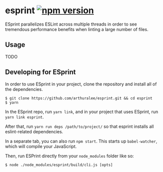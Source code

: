# esprint [![npm version](https://img.shields.io/npm/v/esprint.svg?style=flat)](https://www.npmjs.com/package/esprint)

ESprint parallelizes ESLint across multiple threads in order to see tremendous performance benefits when linting a large
number of files.

## Usage
TODO

## Developing for ESprint

In order to use ESprint in your project, clone the repository and install all of the dependencies.

```
$ git clone https://github.com/arthuralee/esprint.git && cd esprint
$ yarn
```

In the ESprint repo, run `yarn link`, and in your project that uses ESprint, run `yarn link esprint`.

After that, run `yarn run deps /path/to/project/` so that esprint installs all eslint-related dependencies.

In a separate tab, you can also run `npm start`. This starts up `babel-watcher`, which will compile your JavaScript.

Then, run ESPrint directly from your `node_modules` folder like so:

```
$ node ./node_modules/esprint/build/cli.js [opts]
```
